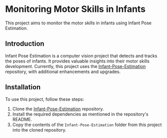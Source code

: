 # Monitoring Motor Skills in Infants

This project aims to monitor the motor skills in infants using Infant Pose Estimation.

## Introduction

Infant Pose Estimation is a computer vision project that detects and tracks the poses of infants. It provides valuable insights into their motor skills development. Currently, this project uses the [Infant-Pose-Estimation](https://github.com/ostadabbas/Infant-Pose-Estimation) repository, with additional enhancements and upgrades.

## Installation

To use this project, follow these steps:

1. Clone the [Infant-Pose-Estimation](https://github.com/ostadabbas/Infant-Pose-Estimation) repository.
2. Install the required dependencies as mentioned in the repository's README.
3. Copy the contents of the `Infant-Pose-Estimation` folder from this project into the cloned repository.

